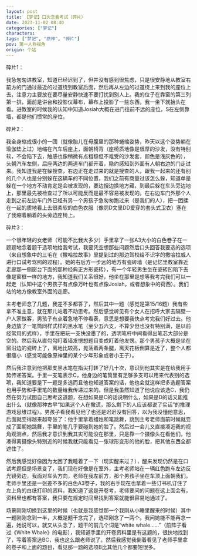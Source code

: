 ```yaml
---
layout: post
title: 【梦记】口头念着考试（碎片）
date: 2023-11-02 08:40
categories: ["梦记"]
characters: 
tags: ["梦记", "原神", "碎片"]
pov: 第一人称视角
origin: 个站
---
```


碎片1：

我急匆匆进教室，知道已经迟到了，但并没有感到很焦虑，只是很安静地从教室右前方的门通过最近的过道绕到教室后面，然后再从左边的过道绕上来到我的座位上去，注意力主要放在要尽量安静快速不要打扰到别人上。我的位子在靠窗的第三列第一排，面前是讲台和投影仪幕布，幕布上投影了一些东西，我一坐下就抬头在看。进教室的时候我的认知中知道Josiah大概在进门往前不远的座位，S在左侧靠墙，都是他们惯常的座位。

碎片2：

我全身缩成很小的一团（就像胎儿在母腹里的那种蜷缩姿势，昨天以这个姿势躺在瑜伽垫上过）地缩在汽车后座上，面朝椅背（座椅质地像是很厚的沙发，没有特别软，不会陷下去，触感也像稍微有点粗糙但不难受的沙发套，颜色是浅灰色的），头朝汽车左侧，后座两边的两道车门都开着，隐约感知到外面有人朝右边的门走过来。我知道我是在躲搜查，右边正在走过来的就是搜查的人，跟我一起来的还有别的几个人也是分别躲在这辆车的不同位置，我们之前有商量过该怎么躲，知道单是躲在一个地方不动肯定是会被发现的，要边搜边换地方藏，到最后躲在车头旁边地上，那里最先被检查过了所以可能反而是最不容易被发现的。在右边车门外那个人走到之前左边车门外已经有另一个男孩子急匆匆跑过来（是我们的人），把一团揉在一起的质地看上去很柔软的白色衣服（像罚D文里DD爱穿的套头式卫衣）塞在了我缩着躺着的头旁边座椅上。

碎片3：

一个很年轻的女老师（可能不比我大多少）手里拿了一张A3大小的白色卷子在一题题地念着题干选项地给我考试，我要凭空想那些问题然后口头回答我要选的选项（来自想象中的三毛在《撒哈拉故事》里提到过的那边驾校给不识字的撒哈拉威人进行口试考驾照的过程）。她的右后方一步远的地方有瓷砖墙（是记忆里教室靠近走廊那一侧窗台下面的那种经典正方形瓷砖），有一个年轻男生坐在瓷砖凹陷下去像是窗框一样的地方，我知道我们关系很好，他坐在那里是想等我考完我们可以一起走（认知中这个男孩子有点像万叶也有点像Josiah，或者想象中的荷西）。我们站的地方像教室外面的走廊。

主考老师念了几题，我差不多都答了，然后其中一题（感觉是第15/16题）我有些拿不准主意，就在那儿站着不动思考。然后感觉听见有个女人在招呼大家去隔壁一户人家做客，男孩子有点着急地不停看表，意思是想要我快点考完我们好过去。他身边放了一笔筒同样式样的黑水笔（至少五六支，不算少但也没有特别满，是以前经常用的式样），手里在把玩一支快没墨了的，透明笔杆中间看得出笔芯大部分是空的。然后我从直勾勾盯着墙发愣想题目变成盯着他发愣。那个男孩子大概是坐在窗沿边的瓷砖上了，离地比较高，晃荡着两条腿，离天花板倒算是近了，整个人都很瘦小（感觉可能像原神里的某个少年形象或者小王子）。

然后我注意到他把那支黑水笔在指尖打转了好几十次，意识到他其实是在给我用手势传递答案。手里一支笔表示C，他身边的笔筒里有足够多支可以用来代表别的选项，我知道要是下一题是多选而且他也知道答案的话，他也会就这样把多选题答案也用手势和手里笔的数量给我传递过来的。但是我虽然知道了他说应该选C，我仍然在努力试图自己思考这道题，在想如果是C的话说明什么，如果是D的话又能推出什么（就像那种古早“如果这个人在撒谎，那么剩下的人应该都说了实话”的推理游戏思维过程）。男孩子看我看见他了也还是迟迟没有回答，以为我没懂他意思，后面就变得越来越夸张了：他手里拿着蜡烛和笔跳舞，跳到主考老师面前时候就变成了面朝她跳舞，手里的笔几乎要碰到她的脸了。然后过一会儿又直接凑近我的视角观测点，然后我才意识到我其实可能没在那里，只是靠一个摄像头在看他们，他凑得离摄像头特别近的时候我就只能看见一张球形变形的他的脸，把其他东西全都遮住了。

然后我感觉好像因为太困了我睡着了一下（现实醒来过？），醒来发现仍然是在口试考题但是场景变了，我们现在好像是在室外，主考老师站在一辆红色跑车左边反光镜旁边，我面对车头方向，老师在我左前方，那个男孩子坐在车顶上面朝我们。老师手里还是一张差不多的白色A3卷子，我的右手现在也拿着一些订书机订住了左上角的白纸打印的资料。我知道了这是开卷考，老师要问的问题在这上面会有，资料里也都有答案，我只要在规定时间里找到答案就能很容易地通过了。

场景刚刚切换到这里的时候（也就是我感觉那一个我刚从小睡里醒来的时候）其中一题刚刚念到一半，大概是题干念完了，选项刚念了一两个。我问她能不能再念一遍，她说可以，就又从头念了，题干的前几个词是“white whale……”（前阵子看过《White Whale》的电影），我知道手里的开卷资料里是有这题的，很快地找到了，写着答案选BC，我也这么跟老师说了。然后我感觉我倒着看见了老师手里拿的卷子和上面的题目，看见那一题的选项B比其他几个都要短很多。
